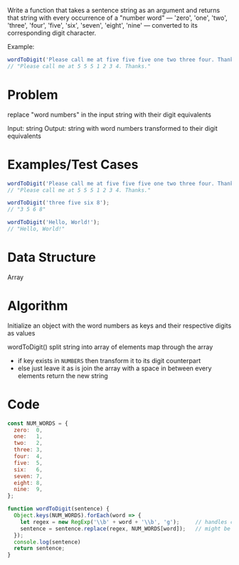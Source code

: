 Write a function that takes a sentence string as an argument and returns that string with every occurrence of a "number word" — 'zero', 'one', 'two', 'three', 'four', 'five', 'six', 'seven', 'eight', 'nine' — converted to its corresponding digit character.

Example:
```js
wordToDigit('Please call me at five five five one two three four. Thanks.');
// "Please call me at 5 5 5 1 2 3 4. Thanks."
```

# Problem
replace "word numbers" in the input string with their digit equivalents

Input: string
Output: string with word numbers transformed to their digit equivalents

# Examples/Test Cases
```js
wordToDigit('Please call me at five five five one two three four. Thanks.');
// "Please call me at 5 5 5 1 2 3 4. Thanks."

wordToDigit('three five six 8');
// "3 5 6 8"

wordToDigit('Hello, World!');
// "Hello, World!"
```

# Data Structure
Array

# Algorithm
Initialize an object with the word numbers as keys and their respective digits as values

wordToDigit()
split string into array of elements
map through the array
- if key exists in `NUMBERS` then transform it to its digit counterpart
- else just leave it as is
join the array with a space in between every elements
return the new string


# Code
```js
const NUM_WORDS = {
  zero:  0,
  one:   1,
  two:   2,
  three: 3,
  four:  4,
  five:  5,
  six:   6,
  seven: 7,
  eight: 8,
  nine:  9,
};

function wordToDigit(sentence) {
  Object.keys(NUM_WORDS).forEach(word => {
    let regex = new RegExp('\\b' + word + '\\b', 'g');     // handles cases where a "number" 
    sentence = sentence.replace(regex, NUM_WORDS[word]);   // might be part of a word like "done" or "weight"
  });
  console.log(sentence)
  return sentence;
}
```